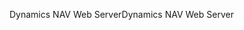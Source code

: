 <span data-ttu-id="ccccc-101">Dynamics NAV Web Server</span><span class="sxs-lookup"><span data-stu-id="ccccc-101">Dynamics NAV Web Server</span></span>